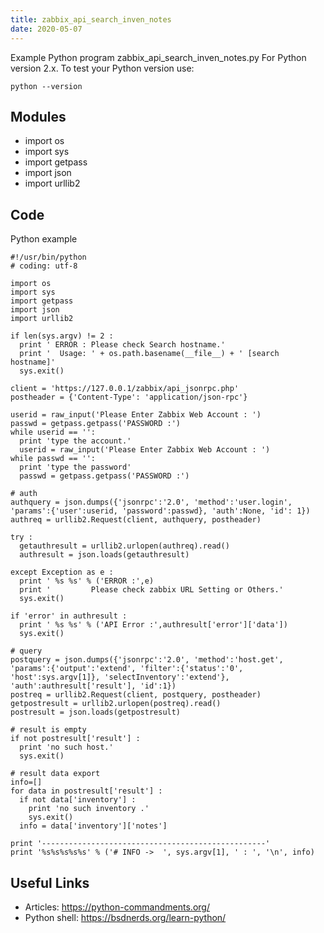 ```yaml
---
title: zabbix_api_search_inven_notes
date: 2020-05-07
---
```

Example Python program zabbix_api_search_inven_notes.py
For Python version 2.x.
To test your Python version use:

    python --version

## Modules

* import os
* import sys
* import getpass
* import json
* import urllib2

## Code

Python example

    #!/usr/bin/python
    # coding: utf-8
    
    import os
    import sys
    import getpass
    import json
    import urllib2
    
    if len(sys.argv) != 2 :
      print ' ERROR : Please check Search hostname.'
      print '  Usage: ' + os.path.basename(__file__) + ' [search hostname]'
      sys.exit()
    
    client = 'https://127.0.0.1/zabbix/api_jsonrpc.php'
    postheader = {'Content-Type': 'application/json-rpc'}
    
    userid = raw_input('Please Enter Zabbix Web Account : ')
    passwd = getpass.getpass('PASSWORD :')
    while userid == '':
      print 'type the account.'
      userid = raw_input('Please Enter Zabbix Web Account : ')
    while passwd == '':
      print 'type the password'
      passwd = getpass.getpass('PASSWORD :')
    
    # auth
    authquery = json.dumps({'jsonrpc':'2.0', 'method':'user.login', 'params':{'user':userid, 'password':passwd}, 'auth':None, 'id': 1})
    authreq = urllib2.Request(client, authquery, postheader)
    
    try :
      getauthresult = urllib2.urlopen(authreq).read()
      authresult = json.loads(getauthresult)
    
    except Exception as e :
      print ' %s %s' % ('ERROR :',e)
      print '         Please check zabbix URL Setting or Others.'
      sys.exit()
    
    if 'error' in authresult :
      print ' %s %s' % ('API Error :',authresult['error']['data'])
      sys.exit()
    
    # query
    postquery = json.dumps({'jsonrpc':'2.0', 'method':'host.get', 'params':{'output':'extend', 'filter':{'status':'0', 'host':sys.argv[1]}, 'selectInventory':'extend'}, 'auth':authresult['result'], 'id':1})
    postreq = urllib2.Request(client, postquery, postheader)
    getpostresult = urllib2.urlopen(postreq).read()
    postresult = json.loads(getpostresult)
    
    # result is empty
    if not postresult['result'] :
      print 'no such host.'
      sys.exit()
    
    # result data export
    info=[]
    for data in postresult['result'] :
      if not data['inventory'] :
        print 'no such inventory .'
        sys.exit()
      info = data['inventory']['notes']
    
    print '--------------------------------------------------'
    print '%s%s%s%s%s' % ('# INFO ->  ', sys.argv[1], ' : ', '\n', info)
    

## Useful Links

- Articles: https://python-commandments.org/
- Python shell: https://bsdnerds.org/learn-python/
